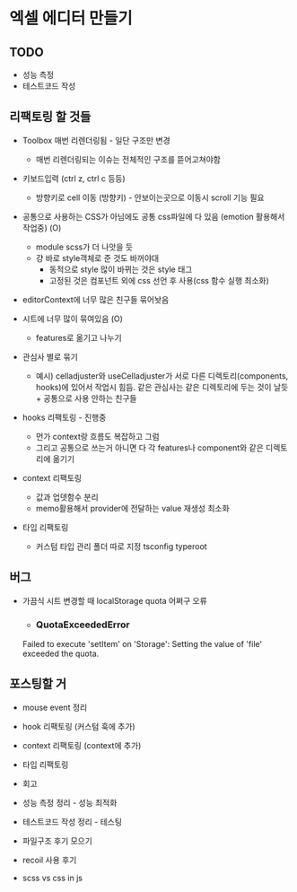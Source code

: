 # 엑셀 에디터 만들기

## TODO 
- 성능 측정
- 테스트코드 작성

## 리팩토링 할 것들

- Toolbox 매번 리렌더링됨 - 일단 구조만 변경
  - 매번 리렌더링되는 이슈는 전체적인 구조를 뜯어고쳐야함
- 키보드입력 (ctrl z, ctrl c 등등) 
  - 방향키로 cell 이동 (방향키) - 안보이는곳으로 이동시 scroll 기능 필요
- 공통으로 사용하는 CSS가 아님에도 공통 css파일에 다 있음 (emotion 활용해서 작업중) (O)
  - module scss가 더 나앗을 듯
  - 걍 바로 style객체로 준 것도 바꺼야대
    - 동적으로 style 많이 바뀌는 것은 style 태그
    - 고정된 것은 컴포넌트 외에 css 선언 후 사용(css 함수 실행 최소화)
- editorContext에 너무 많은 친구들 묶어놧음
- 시트에 너무 많이 묶여있음 (O)
  - features로 옮기고 나누기
- 관심사 별로 묶기
  - 예시) celladjuster와 useCelladjuster가 서로 다른 디렉토리(components, hooks)에 있어서 작업시 힘듬. 같은 관심사는 같은 디렉토리에 두는 것이 날듯 + 공통으로 사용 안하는 친구들
- hooks 리팩토링 - 진행중
  - 먼가 context랑 흐름도 복잡하고 그럼
  - 그리고 공통으로 쓰는거 아니면 다 각 features나 component와 같은 디렉토리에 옮기기

- context 리팩토링
  - 값과 업뎃함수 분리
  - memo활용해서 provider에 전달하는 value 재생성 최소화

- 타입 리팩토링
  - 커스텀 타입 관리 폴더 따로 지정 tsconfig typeroot


## 버그

- 가끔식 시트 변경할 때 localStorage quota 어쩌구 오류

  - ### QuotaExceededError

  Failed to execute 'setItem' on 'Storage': Setting the value of 'file' exceeded the quota.

## 포스팅할 거

- mouse event 정리
- hook 리팩토링 (커스텀 훅에 추가)
- context 리팩토링 (context에 추가)
- 타입 리팩토링

- 회고
- 성능 측정 정리 - 성능 최적화
- 테스트코드 작성 정리 - 테스팅
- 파일구조 후기 모으기
- recoil 사용 후기
- scss vs css in js
